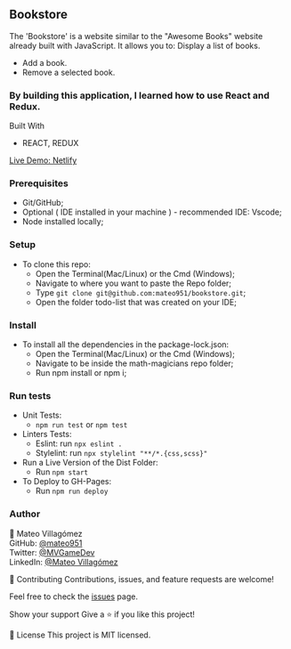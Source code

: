 ## Bookstore ##

The 'Bookstore' is a website similar to the "Awesome Books" website already built with JavaScript. It allows you to: Display a list of books. 
   - Add a book. 
   - Remove a selected book. 

### By building this application, I learned how to use React and Redux. ###

Built With

- REACT, REDUX

[Live Demo: Netlify](https://bookstore-deploy.netlify.app/)

### Prerequisites

- Git/GitHub;
- Optional ( IDE installed in your machine ) - recommended IDE: Vscode;
- Node installed locally;

### Setup

- To clone this repo:
  - Open the Terminal(Mac/Linux) or the Cmd (Windows);
  - Navigate to where you want to paste the Repo folder;
  - Type `git clone git@github.com:mateo951/bookstore.git`;
  - Open the folder todo-list that was created on your IDE;

### Install

- To install all the dependencies in the package-lock.json:
  - Open the Terminal(Mac/Linux) or the Cmd (Windows);
  - Navigate to be inside the math-magicians repo folder;
  - Run npm install or npm i;
  
### Run tests

- Unit Tests:
  - `npm run test` or `npm test`
- Linters Tests:
  - Eslint: run `npx eslint .`
  - Stylelint: run `npx stylelint "**/*.{css,scss}"`
- Run a Live Version of the Dist Folder:
  - Run `npm start`
- To Deploy to GH-Pages:
  - Run `npm run deploy`

### Author ###

👤 Mateo Villagómez<br>
GitHub: [@mateo951](https://github.com/mateo951)<br>
Twitter: [@MVGameDev](https://twitter.com/MVGameDev)<br>
LinkedIn: [@Mateo Villagómez](https://www.linkedin.com/in/mateo-villagómez/)<br>

🤝 Contributing
Contributions, issues, and feature requests are welcome!

Feel free to check the [issues](https://github.com/mateo951/bookstore/issues) page.

Show your support
Give a ⭐️ if you like this project!

📝 License
This project is MIT licensed.